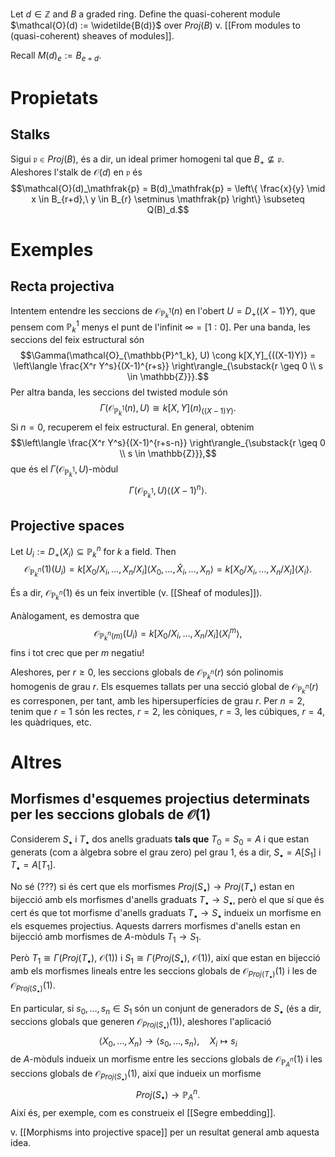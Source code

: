 Let $d \in \mathbb{Z}$ and $B$ a graded ring. Define the quasi-coherent module $\mathcal{O}(d) := \widetilde{B(d)}$ over $Proj(B)$ v. [[From modules to (quasi-coherent) sheaves of modules]].

Recall $M(d)_e := B_{e+d}$.

# Propietats

## Stalks

Sigui $\mathfrak{p} \in Proj(B)$, és a dir, un ideal primer homogeni tal que $B_+ \nsubseteq \mathfrak{p}$. Aleshores l'stalk de $\mathcal{O}(d)$ en $\mathfrak{p}$ és$$\mathcal{O}(d)_\mathfrak{p} = B(d)_\mathfrak{p} = \left\{ \frac{x}{y} \mid x \in B_{r+d},\ y \in B_{r} \setminus \mathfrak{p} \right\} \subseteq Q(B)_d.$$

# Exemples

## Recta projectiva

Intentem entendre les seccions de $\mathcal{O}_{\mathbb{P}^1_k}(n)$ en l'obert $U = D_+((X-1)Y)$, que pensem com $\mathbb{P}^1_k$ menys el punt de l'infinit $\infty=[1:0]$. Per una banda, les seccions del feix estructural són$$\Gamma(\mathcal{O}_{\mathbb{P}^1_k}, U) \cong k[X,Y]_{((X-1)Y)} = \left\langle \frac{X^r Y^s}{(X-1)^{r+s}} \right\rangle_{\substack{r \geq 0 \\ s \in \mathbb{Z}}}.$$
Per altra banda, les seccions del twisted module són$$\Gamma(\mathcal{O}_{\mathbb{P}^1_k}(n), U) \cong k[X,Y](n)_{((X-1)Y)}.$$
Si $n = 0$, recuperem el feix estructural. En general, obtenim$$\left\langle \frac{X^r Y^s}{(X-1)^{r+s-n}} \right\rangle_{\substack{r \geq 0 \\ s \in \mathbb{Z}}},$$que és el $\Gamma(\mathcal{O}_{\mathbb{P}^1_k}, U)$-mòdul$$\Gamma(\mathcal{O}_{\mathbb{P}^1_k}, U) \left\langle (X-1)^{n} \right\rangle.$$
## Projective spaces

Let $U_i := D_+(X_i) \subseteq \mathbb{P}^n_k$ for $k$ a field. Then$$\mathcal{O}_{\mathbb{P}^n_k}(1)(U_i) = k[X_0/X_i, \dots, X_n/X_i] \langle X_0, \dots, \hat X_i, \dots, X_n \rangle = k[X_0/X_i, \dots, X_n/X_i] \langle X_i \rangle.$$

És a dir, $\mathcal{O}_{\mathbb{P}^n_k}(1)$ és un feix invertible (v. [[Sheaf of modules]]).

Anàlogament, es demostra que$$\mathcal{O}_{\mathbb{P}^n_k(m)}(U_i) = k[X_0/X_i, \dots, X_n/X_i] \langle X_i^m \rangle,$$fins i tot crec que per $m$ negatiu!

Aleshores, per $r \geq 0$, les seccions globals de $\mathcal{O}_{\mathbb{P}^n_k}(r)$ són polinomis homogenis de grau $r$. Els esquemes tallats per una secció global de $\mathcal{O}_{\mathbb{P}^n_k}(r)$ es corresponen, per tant, amb les hipersuperfícies de grau $r$. Per $n = 2$, tenim que $r = 1$ són les rectes, $r = 2$, les còniques, $r = 3$, les cúbiques, $r = 4$, les quàdriques, etc.

# Altres

## Morfismes d'esquemes projectius determinats per les seccions globals de $\mathcal{O}(1)$

Considerem $S_\bullet$ i $T_\bullet$ dos anells graduats **tals que** $T_0 = S_0 = A$ i que estan generats (com a àlgebra sobre el grau zero) pel grau 1, és a dir, $S_\bullet = A[S_1]$ i $T_\bullet = A [T_1]$.

No sé (???) si és cert que els morfismes $Proj(S_\bullet) \to Proj(T_\bullet)$ estan en bijecció amb els morfismes d'anells graduats $T_\bullet \to S_\bullet$, però el que sí que és cert és que tot morfisme d'anells graduats $T_\bullet \to S_\bullet$ indueix un morfisme en els esquemes projectius. Aquests darrers morfismes d'anells estan en bijecció amb morfismes de $A$-mòduls $T_1 \to S_1$.

Però $T_1 \cong \Gamma(Proj(T_\bullet),\ \mathcal{O}(1))$ i $S_1 \cong \Gamma(Proj(S_\bullet),\ \mathcal{O}(1))$, així que estan en bijecció amb els morfismes lineals entre les seccions globals de $\mathcal{O}_{Proj(T_\bullet)}(1)$ i les de $\mathcal{O}_{Proj(S_\bullet)}(1)$.

En particular, si $s_0, \dots, s_n \in S_1$ són un conjunt de generadors de $S_\bullet$ (és a dir, seccions globals que generen $\mathcal{O}_{Proj(S_\bullet)}(1)$), aleshores l'aplicació$$\langle X_0, \dots, X_n \rangle \to \langle s_0, \dots, s_n \rangle,\quad X_i \mapsto s_i$$de $A$-mòduls indueix un morfisme entre les seccions globals de $\mathcal{O}_{\mathbb{P}^n_A}(1)$ i les seccions globals de $\mathcal{O}_{Proj(S_\bullet)}(1)$, així que indueix un morfisme$$Proj(S_\bullet) \to \mathbb{P}^n_A.$$
Així és, per exemple, com es construeix el [[Segre embedding]].

v. [[Morphisms into projective space]] per un resultat general amb aquesta idea.